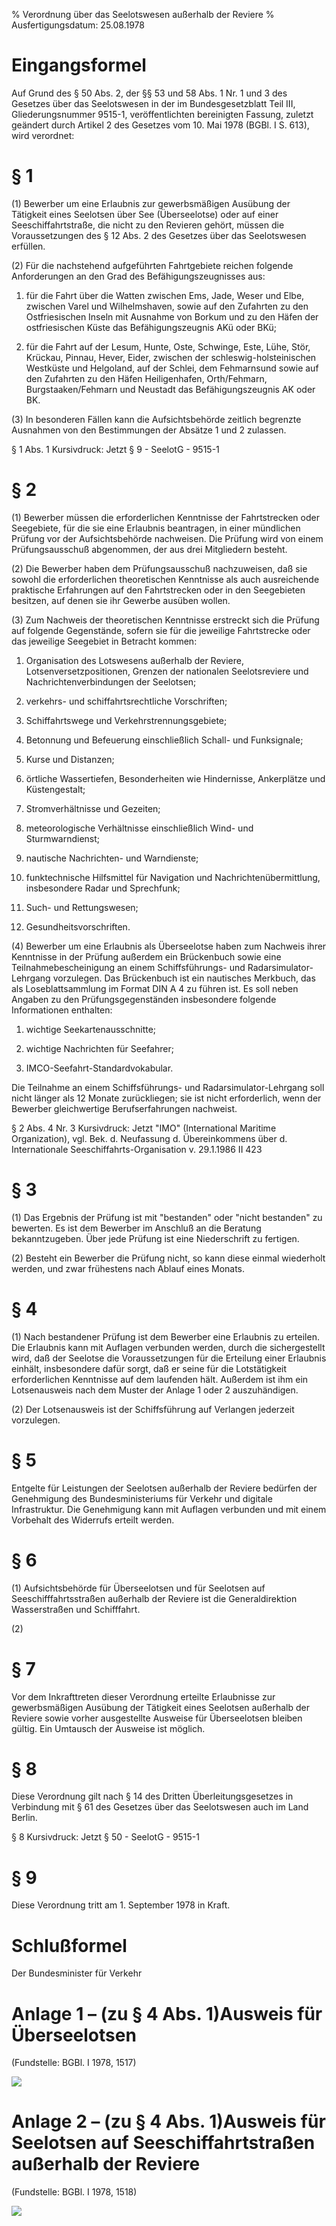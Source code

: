 % Verordnung über das Seelotswesen außerhalb der Reviere
% Ausfertigungsdatum: 25.08.1978
 
# Eingangsformel

Auf Grund des § 50 Abs. 2, der §§ 53 und 58 Abs. 1 Nr. 1 und 3 des Gesetzes über das Seelotswesen in der im Bundesgesetzblatt Teil III, Gliederungsnummer 9515-1, veröffentlichten bereinigten Fassung, zuletzt geändert durch Artikel 2 des Gesetzes vom 10. Mai 1978 (BGBl. I S. 613), wird verordnet:

# § 1

(1) Bewerber um eine Erlaubnis zur gewerbsmäßigen Ausübung der Tätigkeit eines Seelotsen über See (Überseelotse) oder auf einer Seeschiffahrtstraße, die nicht zu den Revieren gehört, müssen die Voraussetzungen des § 12 Abs. 2 des Gesetzes über das Seelotswesen erfüllen.

(2) Für die nachstehend aufgeführten Fahrtgebiete reichen folgende Anforderungen an den Grad des Befähigungszeugnisses aus:

1. für die Fahrt über die Watten zwischen Ems, Jade, Weser und Elbe, zwischen Varel und Wilhelmshaven, sowie auf den Zufahrten zu den Ostfriesischen Inseln mit Ausnahme von Borkum und zu den Häfen der ostfriesischen Küste das Befähigungszeugnis AKü oder BKü;

2. für die Fahrt auf der Lesum, Hunte, Oste, Schwinge, Este, Lühe, Stör, Krückau, Pinnau, Hever, Eider, zwischen der schleswig-holsteinischen Westküste und Helgoland, auf der Schlei, dem Fehmarnsund sowie auf den Zufahrten zu den Häfen Heiligenhafen, Orth/Fehmarn, Burgstaaken/Fehmarn und Neustadt das Befähigungszeugnis AK oder BK.

(3) In besonderen Fällen kann die Aufsichtsbehörde zeitlich begrenzte Ausnahmen von den Bestimmungen der Absätze 1 und 2 zulassen.

§ 1 Abs. 1 Kursivdruck: Jetzt § 9 - SeelotG - 9515-1

# § 2

(1) Bewerber müssen die erforderlichen Kenntnisse der Fahrtstrecken oder Seegebiete, für die sie eine Erlaubnis beantragen, in einer mündlichen Prüfung vor der Aufsichtsbehörde nachweisen. Die Prüfung wird von einem Prüfungsausschuß abgenommen, der aus drei Mitgliedern besteht.

(2) Die Bewerber haben dem Prüfungsausschuß nachzuweisen, daß sie sowohl die erforderlichen theoretischen Kenntnisse als auch ausreichende praktische Erfahrungen auf den Fahrtstrecken oder in den Seegebieten besitzen, auf denen sie ihr Gewerbe ausüben wollen.

(3) Zum Nachweis der theoretischen Kenntnisse erstreckt sich die Prüfung auf folgende Gegenstände, sofern sie für die jeweilige Fahrtstrecke oder das jeweilige Seegebiet in Betracht kommen:

1. Organisation des Lotswesens außerhalb der Reviere, Lotsenversetzpositionen, Grenzen der nationalen Seelotsreviere und Nachrichtenverbindungen der Seelotsen;

2. verkehrs- und schiffahrtsrechtliche Vorschriften;

3. Schiffahrtswege und Verkehrstrennungsgebiete;

4. Betonnung und Befeuerung einschließlich Schall- und Funksignale;

5. Kurse und Distanzen;

6. örtliche Wassertiefen, Besonderheiten wie Hindernisse, Ankerplätze und Küstengestalt;

7. Stromverhältnisse und Gezeiten;

8. meteorologische Verhältnisse einschließlich Wind- und Sturmwarndienst;

9. nautische Nachrichten- und Warndienste;

10. funktechnische Hilfsmittel für Navigation und Nachrichtenübermittlung, insbesondere Radar und Sprechfunk;

11. Such- und Rettungswesen;

12. Gesundheitsvorschriften.

(4) Bewerber um eine Erlaubnis als Überseelotse haben zum Nachweis ihrer Kenntnisse in der Prüfung außerdem ein Brückenbuch sowie eine Teilnahmebescheinigung an einem Schiffsführungs- und Radarsimulator-Lehrgang vorzulegen. Das Brückenbuch ist ein nautisches Merkbuch, das als Loseblattsammlung im Format DIN A 4 zu führen ist. Es soll neben Angaben zu den Prüfungsgegenständen insbesondere folgende Informationen enthalten:

1. wichtige Seekartenausschnitte;

2. wichtige Nachrichten für Seefahrer;

3. IMCO-Seefahrt-Standardvokabular.

Die Teilnahme an einem Schiffsführungs- und Radarsimulator-Lehrgang soll nicht länger als 12 Monate zurückliegen; sie ist nicht erforderlich, wenn der Bewerber gleichwertige Berufserfahrungen nachweist.

§ 2 Abs. 4 Nr. 3 Kursivdruck: Jetzt "IMO" (International Maritime Organization), vgl. Bek. d. Neufassung d. Übereinkommens über d. Internationale Seeschiffahrts-Organisation v. 29.1.1986 II 423

# § 3

(1) Das Ergebnis der Prüfung ist mit "bestanden" oder "nicht bestanden" zu bewerten. Es ist dem Bewerber im Anschluß an die Beratung bekanntzugeben. Über jede Prüfung ist eine Niederschrift zu fertigen.

(2) Besteht ein Bewerber die Prüfung nicht, so kann diese einmal wiederholt werden, und zwar frühestens nach Ablauf eines Monats.

# § 4

(1) Nach bestandener Prüfung ist dem Bewerber eine Erlaubnis zu erteilen. Die Erlaubnis kann mit Auflagen verbunden werden, durch die sichergestellt wird, daß der Seelotse die Voraussetzungen für die Erteilung einer Erlaubnis einhält, insbesondere dafür sorgt, daß er seine für die Lotstätigkeit erforderlichen Kenntnisse auf dem laufenden hält. Außerdem ist ihm ein Lotsenausweis nach dem Muster der Anlage 1 oder 2 auszuhändigen.

(2) Der Lotsenausweis ist der Schiffsführung auf Verlangen jederzeit vorzulegen.

# § 5

Entgelte für Leistungen der Seelotsen außerhalb der Reviere bedürfen der Genehmigung des Bundesministeriums für Verkehr und digitale Infrastruktur. Die Genehmigung kann mit Auflagen verbunden und mit einem Vorbehalt des Widerrufs erteilt werden.

# § 6

(1) Aufsichtsbehörde für Überseelotsen und für Seelotsen auf Seeschifffahrtsstraßen außerhalb der Reviere ist die Generaldirektion Wasserstraßen und Schifffahrt.

(2)

# § 7

Vor dem Inkrafttreten dieser Verordnung erteilte Erlaubnisse zur gewerbsmäßigen Ausübung der Tätigkeit eines Seelotsen außerhalb der Reviere sowie vorher ausgestellte Ausweise für Überseelotsen bleiben gültig. Ein Umtausch der Ausweise ist möglich.

# § 8

Diese Verordnung gilt nach § 14 des Dritten Überleitungsgesetzes in Verbindung mit § 61 des Gesetzes über das Seelotswesen auch im Land Berlin.

§ 8 Kursivdruck: Jetzt § 50 - SeelotG - 9515-1

# § 9

Diese Verordnung tritt am 1. September 1978 in Kraft.

# Schlußformel

Der Bundesminister für Verkehr

# Anlage 1 – (zu § 4 Abs. 1)Ausweis für Überseelotsen

  
(Fundstelle: BGBl. I 1978, 1517)

  
  
![](https://www.gesetze-im-internet.de/normengrafiken/bgbl1_1978/j1517_0010.jpg)  
  

# Anlage 2 – (zu § 4 Abs. 1)Ausweis für Seelotsen auf Seeschiffahrtstraßen außerhalb der Reviere

  
(Fundstelle: BGBl. I 1978, 1518)

  
  
![](https://www.gesetze-im-internet.de/normengrafiken/bgbl1_1978/j1518_0010.jpg)  
  
